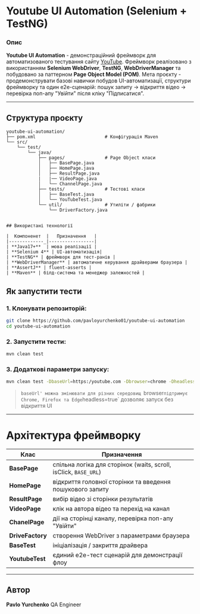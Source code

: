 # Youtube UI Automation (Selenium + TestNG)

### Опис
**Youtube UI Automation** - демонстраційний фреймворк для автоматизованого тестування сайту [YouTube](https://youtube.com).
Фреймворк реалізовано з використанням **Selenium WebDriver**, **TestNG**, **WebDriverManager** та побудовано за паттерном **Page Object Model (POM)**.
Мета проєкту - продемонструвати базові навички побудов UI-автоматизації, структури фреймворку та один e2e-сценарій: пошук запиту → відкриття відео → перевірка поп-апу "Увійти" після кліку "Підписатися".

___

## Структура проєкту

```
youtube-ui-automation/
├── pom.xml                          # Конфігурація Maven
└── src/
    └── test/
        └── java/
            ├── pages/               # Page Object класи
            │   ├── BasePage.java
            │   ├── HomePage.java
            │   ├── ResultPage.java
            |   |── VideoPage.java
            │   └── ChannelPage.java
            ├── tests/               # Тестові класи
            │   ├── BaseTest.java
            │   └── YouTubeTest.java
            └── util/                # Утиліти / фабрики
                └── DriverFactory.java
```

```

## Використані технології

|  Компоненет  |   Призначення   |
|-------------_|-----------------|
| **Java17+**  | мова реалізації |
| **Selenium 4** | UI-автоматизація|
| **TestNG** | фреймворк для тест-ранів |
| **WebDriverManager** | автоматичне керування драйверами браузера |
| **AssertJ** | fluent-asserts |
| **Maven** | білд-система та менеджер залежностей |

```

## Як запустити тести

### 1. Клонувати репозиторій:
```bash
git clone https://github.com/pavloyurchenko01/youtube-ui-automation
cd youtube-ui-automation
```

### 2. Запустити тести:
```bash
mvn clean test
```

### 3. Додаткові параметри запуску:
```bash
mvn clean test -DbaseUrl=https:/youtube.com -Dbrowser=chrome -Dheadless=true
```

> `baseUrl' можна змінювати для різних середовищ
> `browser` підтримує Chrome, Firefox та Edge
> `headless=true` дозволяє запуск без відкриття UI

___

# Архітектура фреймворку

| Клас | Призначення |
|------|-------------|
| **BasePage** | спільна логіка для сторінок (waits, scroll, isClick, `BASE_URL`) |
| **HomePage**| відкриття головної сторінки та введення пошукового запиту |
| **ResultPage** | вибір відео зі сторінки результатів |
| **VideoPage** |  клік на автора відео та перехід на канал |
| **ChanelPage** | дії на сторінці каналу, перевірка поп-апу "Увійти" |
| **DriveFactory** | створення WebDriver з параметрами браузера |
| **BaseTest** | ініціалізація / закриття драйвера|
| **YoutubeTest** | єдиний e2e-тест сценарій для демонстрації флоу |

___

## Автор
**Pavlo Yurchenko**
QA Engineer


